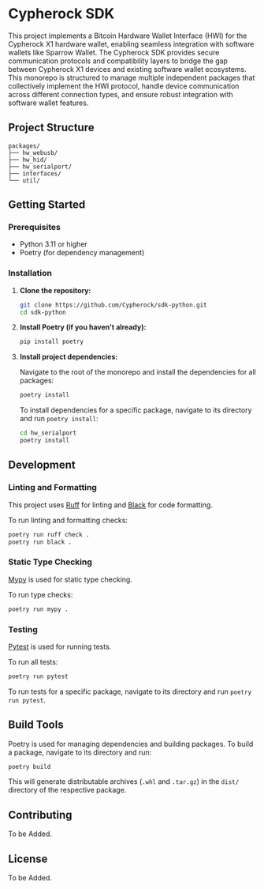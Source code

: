 # Cypherock SDK

This project implements a Bitcoin Hardware Wallet Interface (HWI) for the Cypherock X1 hardware wallet, enabling seamless integration with software wallets like Sparrow Wallet. The Cypherock SDK provides secure communication protocols and compatibility layers to bridge the gap between Cypherock X1 devices and existing software wallet ecosystems. This monorepo is structured to manage multiple independent packages that collectively implement the HWI protocol, handle device communication across different connection types, and ensure robust integration with software wallet features.

## Project Structure

```
packages/
├── hw_webusb/
├── hw_hid/
├── hw_serialport/
├── interfaces/
└── util/
```

## Getting Started

### Prerequisites

- Python 3.11 or higher
- Poetry (for dependency management)

### Installation

1. **Clone the repository:**

   ```bash
   git clone https://github.com/Cypherock/sdk-python.git
   cd sdk-python
   ```

2. **Install Poetry (if you haven't already):**

   ```bash
   pip install poetry
   ```

3. **Install project dependencies:**

   Navigate to the root of the monorepo and install the dependencies for all packages:

   ```bash
   poetry install
   ```

   To install dependencies for a specific package, navigate to its directory and run `poetry install`:

   ```bash
   cd hw_serialport
   poetry install
   ```

## Development

### Linting and Formatting

This project uses [Ruff](https://beta.ruff.rs/docs/) for linting and [Black](https://github.com/psf/black) for code formatting.

To run linting and formatting checks:

```bash
poetry run ruff check .
poetry run black .
```

### Static Type Checking

[Mypy](http://mypy-lang.org/) is used for static type checking.

To run type checks:

```bash
poetry run mypy .
```

### Testing

[Pytest](https://docs.pytest.org/en/stable/) is used for running tests.

To run all tests:

```bash
poetry run pytest
```

To run tests for a specific package, navigate to its directory and run `poetry run pytest`.

## Build Tools

Poetry is used for managing dependencies and building packages. To build a package, navigate to its directory and run:

```bash
poetry build
```

This will generate distributable archives (`.whl` and `.tar.gz`) in the `dist/` directory of the respective package.

## Contributing

To be Added.

## License

To be Added.



